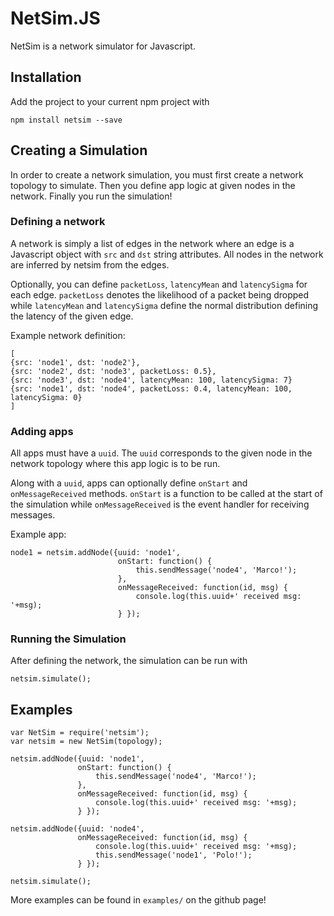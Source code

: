 # NetSim.JS

NetSim is a network simulator for Javascript.

## Installation
Add the project to your current npm project with 
```
npm install netsim --save
```

## Creating a Simulation
In order to create a network simulation, you must first create a network topology to simulate. Then you define app logic at given nodes in the network. Finally you run the simulation!

### Defining a network
A network is simply a list of edges in the network where an edge is a Javascript object with `src` and `dst` string attributes. All nodes in the network are inferred by netsim from the edges.

Optionally, you can define `packetLoss`, `latencyMean` and `latencySigma` for each edge. `packetLoss` denotes the likelihood of a packet being dropped while `latencyMean` and `latencySigma` define the normal distribution defining the latency of the given edge.

Example network definition:
```
[
{src: 'node1', dst: 'node2'},
{src: 'node2', dst: 'node3', packetLoss: 0.5},
{src: 'node3', dst: 'node4', latencyMean: 100, latencySigma: 7}
{src: 'node1', dst: 'node4', packetLoss: 0.4, latencyMean: 100, latencySigma: 0}
]
```
### Adding apps
All apps must have a `uuid`. The `uuid` corresponds to the given node in the network topology where this app logic is to be run.

Along with a `uuid`, apps can optionally define `onStart` and `onMessageReceived` methods. `onStart` is a function to be called at the start of the simulation while `onMessageReceived` is the event handler for receiving messages.

Example app:
```
node1 = netsim.addNode({uuid: 'node1',
                        onStart: function() {
                            this.sendMessage('node4', 'Marco!');
                        },
                        onMessageReceived: function(id, msg) {
                            console.log(this.uuid+' received msg: '+msg);
                        } });
```

### Running the Simulation
After defining the network, the simulation can be run with
```
netsim.simulate();
```

## Examples
```
var NetSim = require('netsim');
var netsim = new NetSim(topology);

netsim.addNode({uuid: 'node1',
               onStart: function() {
                   this.sendMessage('node4', 'Marco!');
               },
               onMessageReceived: function(id, msg) {
                   console.log(this.uuid+' received msg: '+msg);
               } });

netsim.addNode({uuid: 'node4',
               onMessageReceived: function(id, msg) {
                   console.log(this.uuid+' received msg: '+msg);
                   this.sendMessage('node1', 'Polo!');
               } });

netsim.simulate();

```
More examples can be found in `examples/` on the github page!
